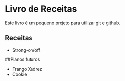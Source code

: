 # Livro de Receitas

Este livro é um pequeno projeto para utilizar git e github.

## Receitas
- Strong-on/off

##Planos futuros
- Frango Xadrez
- Cookie
